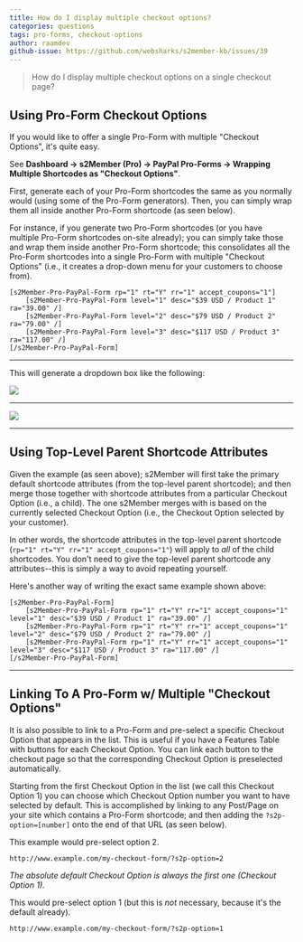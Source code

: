 ```yaml
---
title: How do I display multiple checkout options?
categories: questions
tags: pro-forms, checkout-options
author: raamdev
github-issue: https://github.com/websharks/s2member-kb/issues/39
---
```


> How do I display multiple checkout options on a single checkout page?

## Using Pro-Form Checkout Options

If you would like to offer a single Pro-Form with multiple "Checkout Options", it's quite easy.

See **Dashboard → s2Member (Pro) → PayPal Pro-Forms → Wrapping Multiple Shortcodes as "Checkout Options"**.

First, generate each of your Pro-Form shortcodes the same as you normally would (using some of the Pro-Form generators). Then, you can simply wrap them all inside another Pro-Form shortcode (as seen below). 

For instance, if you generate two Pro-Form shortcodes (or you have multiple Pro-Form shortcodes on-site already); you can simply take those and wrap them inside another Pro-Form shortcode; this consolidates all the Pro-Form shortcodes into a single Pro-Form with multiple "Checkout Options" (i.e., it creates a drop-down menu for your customers to choose from). 

```wpsc
[s2Member-Pro-PayPal-Form rp="1" rt="Y" rr="1" accept_coupons="1"]
	[s2Member-Pro-PayPal-Form level="1" desc="$39 USD / Product 1" ra="39.00" /]
	[s2Member-Pro-PayPal-Form level="2" desc="$79 USD / Product 2" ra="79.00" /]
	[s2Member-Pro-PayPal-Form level="3" desc="$117 USD / Product 3" ra="117.00" /]
[/s2Member-Pro-PayPal-Form]
```

---

This will generate a dropdown box like the following:

![](https://cloud.githubusercontent.com/assets/53005/5784416/ec810556-9d99-11e4-8f15-bc339519a0b8.png)

---

![](https://cloud.githubusercontent.com/assets/53005/5784417/ed01272c-9d99-11e4-8d78-30d826f675d5.png)

---

## Using Top-Level Parent Shortcode Attributes

Given the example (as seen above); s2Member will first take the primary default shortcode attributes (from the top-level parent shortcode); and then merge those together with shortcode attributes from a particular Checkout Option (i.e., a child). The one s2Member merges with is based on the currently selected Checkout Option (i.e., the Checkout Option selected by your customer).

In other words, the shortcode attributes in the top-level parent shortcode (`rp="1" rt="Y" rr="1" accept_coupons="1"`) will apply to _all_ of the child shortcodes. You don't need to give the top-level parent shortcode any attributes--this is simply a way to avoid repeating yourself.

Here's another way of writing the exact same example shown above:

```wpsc
[s2Member-Pro-PayPal-Form]
	[s2Member-Pro-PayPal-Form rp="1" rt="Y" rr="1" accept_coupons="1" level="1" desc="$39 USD / Product 1" ra="39.00" /]
	[s2Member-Pro-PayPal-Form rp="1" rt="Y" rr="1" accept_coupons="1" level="2" desc="$79 USD / Product 2" ra="79.00" /]
	[s2Member-Pro-PayPal-Form rp="1" rt="Y" rr="1" accept_coupons="1" level="3" desc="$117 USD / Product 3" ra="117.00" /]
[/s2Member-Pro-PayPal-Form]
```

---

## Linking To A Pro-Form w/ Multiple "Checkout Options"

It is also possible to link to a Pro-Form and pre-select a specific Checkout Option that appears in the list. This is useful if you have a Features Table with buttons for each Checkout Option. You can link each button to the checkout page so that the corresponding Checkout Option is preselected automatically.

Starting from the first Checkout Option in the list (we call this Checkout Option 1) you can choose which Checkout Option number you want to have selected by default. This is accomplished by linking to any Post/Page on your site which contains a Pro-Form shortcode; and then adding the `?s2p-option=[number]` onto the end of that URL (as seen below).

This example would pre-select option 2.

```text
http://www.example.com/my-checkout-form/?s2p-option=2
```

_The absolute default Checkout Option is always the first one (Checkout Option 1)._

This would pre-select option 1 (but this is _not_ necessary, because it's the default already).

```text
http://www.example.com/my-checkout-form/?s2p-option=1
```